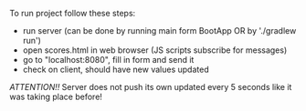 To run project follow these steps:
* run server (can be done by running main form BootApp OR by './gradlew run')
* open scores.html in web browser (JS scripts subscribe for messages)
* go to "localhost:8080", fill in form and send it
* check on client, should have new values updated

*ATTENTION!!* Server does not push its own updated every 5 seconds like it was taking place before!
